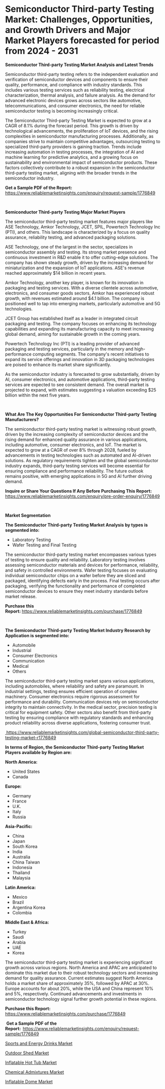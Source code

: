<p><h1>Semiconductor Third-party Testing Market: Challenges, Opportunities, and Growth Drivers and Major Market Players forecasted for period from 2024 - 2031</h1></p><p><strong>Semiconductor Third-party Testing Market Analysis and Latest Trends</strong></p>
<p><p>Semiconductor third-party testing refers to the independent evaluation and verification of semiconductor devices and components to ensure their quality, performance, and compliance with industry standards. This includes various testing services such as reliability testing, electrical characterization, thermal analysis, and failure analysis. As the demand for advanced electronic devices grows across sectors like automotive, telecommunications, and consumer electronics, the need for reliable semiconductor testing is becoming increasingly critical.</p><p>The Semiconductor Third-party Testing Market is expected to grow at a CAGR of 8.1% during the forecast period. This growth is driven by technological advancements, the proliferation of IoT devices, and the rising complexities in semiconductor manufacturing processes. Additionally, as companies strive to maintain competitive advantages, outsourcing testing to specialized third-party providers is gaining traction. Trends include increasing automation in testing processes, the integration of AI and machine learning for predictive analytics, and a growing focus on sustainability and environmental impact of semiconductor products. These factors collectively contribute to a robust expansion in the semiconductor third-party testing market, aligning with the broader trends in the semiconductor industry.</p></p>
<p><strong>Get a Sample PDF of the Report:&nbsp;</strong> <a href="https://www.reliablemarketinsights.com/enquiry/request-sample/1776849?utm_campaign=1506&utm_medium=2&utm_source=Github&utm_content=ia&utm_term=09102024&utm_id=semiconductor-third-party-testing">https://www.reliablemarketinsights.com/enquiry/request-sample/1776849</a></p>
<p>&nbsp;</p>
<p><strong>Semiconductor Third-party Testing Major Market Players</strong></p>
<p><p>The semiconductor third-party testing market features major players like ASE Technology, Amkor Technology, JCET, SPIL, Powertech Technology Inc (PTI), and others. This landscape is characterized by a focus on quality assurance, reliability testing, and advanced packaging solutions.</p><p>ASE Technology, one of the largest in the sector, specializes in semiconductor assembly and testing. Its strong market presence and continuous investment in R&D enable it to offer cutting-edge solutions. The company has shown steady growth, driven by the increasing demand for miniaturization and the expansion of IoT applications. ASE's revenue reached approximately $14 billion in recent years.</p><p>Amkor Technology, another key player, is known for its innovation in packaging and testing services. With a diverse clientele across automotive, electronics, and consumer goods sectors, Amkor has experienced robust growth, with revenues estimated around $4.1 billion. The company is positioned well to tap into emerging markets, particularly automotive and 5G technologies.</p><p>JCET Group has established itself as a leader in integrated circuit packaging and testing. The company focuses on enhancing its technology capabilities and expanding its manufacturing capacity to meet increasing global demand, aiming for sustainable growth in the coming years. </p><p>Powertech Technology Inc (PTI) is a leading provider of advanced packaging and testing services, particularly in the memory and high-performance computing segments. The company's recent initiatives to expand its service offerings and innovation in 3D packaging technologies are poised to enhance its market share significantly.</p><p>As the semiconductor industry is forecasted to grow substantially, driven by AI, consumer electronics, and automotive applications, third-party testing services are expected to see consistent demand. The overall market is projected to expand, with estimates suggesting a valuation exceeding $25 billion within the next five years.</p></p>
<p>&nbsp;</p>
<p><strong>What Are The Key Opportunities For Semiconductor Third-party Testing Manufacturers?</strong></p>
<p><p>The semiconductor third-party testing market is witnessing robust growth, driven by the increasing complexity of semiconductor devices and the rising demand for enhanced quality assurance in various applications, including automotive, consumer electronics, and IoT. The market is expected to grow at a CAGR of over 8% through 2028, fueled by advancements in testing technologies such as automated and AI-driven solutions. As regulatory requirements tighten and the global semiconductor industry expands, third-party testing services will become essential for ensuring compliance and performance reliability. The future outlook remains positive, with emerging applications in 5G and AI further driving demand.</p></p>
<p><strong>Inquire or Share Your Questions If Any Before Purchasing This Report:</strong> <a href="https://www.reliablemarketinsights.com/enquiry/pre-order-enquiry/1776849?utm_campaign=1506&utm_medium=2&utm_source=Github&utm_content=ia&utm_term=09102024&utm_id=semiconductor-third-party-testing">https://www.reliablemarketinsights.com/enquiry/pre-order-enquiry/1776849</a></p>
<p>&nbsp;</p>
<p><strong>Market Segmentation</strong></p>
<p><strong>The Semiconductor Third-party Testing Market Analysis by types is segmented into:</strong></p>
<p><ul><li>Laboratory Testing</li><li>Wafer Testing and Final Testing</li></ul></p>
<p><p>The semiconductor third-party testing market encompasses various types of testing to ensure quality and reliability. Laboratory testing involves assessing semiconductor materials and devices for performance, reliability, and safety in controlled environments. Wafer testing focuses on evaluating individual semiconductor chips on a wafer before they are sliced and packaged, identifying defects early in the process. Final testing occurs after packaging, verifying the functionality and performance of completed semiconductor devices to ensure they meet industry standards before market release.</p></p>
<p><strong>Purchase this Report:&nbsp;</strong><a href="https://www.reliablemarketinsights.com/purchase/1776849?utm_campaign=1506&utm_medium=2&utm_source=Github&utm_content=ia&utm_term=09102024&utm_id=semiconductor-third-party-testing">https://www.reliablemarketinsights.com/purchase/1776849</a></p>
<p>&nbsp;</p>
<p><strong>The Semiconductor Third-party Testing Market Industry Research by Application is segmented into:</strong></p>
<p><ul><li>Automobile</li><li>Industrial</li><li>Consumer Electronics</li><li>Communication</li><li>Medical</li><li>Others</li></ul></p>
<p><p>The semiconductor third-party testing market spans various applications, including automobiles, where reliability and safety are paramount. In industrial settings, testing ensures efficient operation of complex machinery. Consumer electronics require rigorous assessment for performance and durability. Communication devices rely on semiconductor integrity to maintain connectivity. In the medical sector, precision testing is critical for equipment safety. Other sectors also benefit from third-party testing by ensuring compliance with regulatory standards and enhancing product reliability across diverse applications, fostering consumer trust.</p></p>
<p><a href="https://www.reliablemarketinsights.com/global-semiconductor-third-party-testing-market-r1776849?utm_campaign=1506&utm_medium=2&utm_source=Github&utm_content=ia&utm_term=09102024&utm_id=semiconductor-third-party-testing">&nbsp;https://www.reliablemarketinsights.com/global-semiconductor-third-party-testing-market-r1776849</a></p>
<p><strong>In terms of Region, the Semiconductor Third-party Testing Market Players available by Region are:</strong></p>
<p>
    <p> <strong> North America: </strong>
        <ul>
            <li>United States</li>
            <li>Canada</li>
        </ul>
        </p> 
    <p> <strong> Europe: </strong>
        <ul>
            <li>Germany</li>
            <li>France</li>
            <li>U.K.</li>
            <li>Italy</li>
            <li>Russia</li>
        </ul>
        </p> 
    <p> <strong> Asia-Pacific: </strong>
        <ul>
            <li>China</li>
            <li>Japan</li>
            <li>South Korea</li>
            <li>India</li>
            <li>Australia</li>
            <li>China Taiwan</li>
            <li>Indonesia</li>
            <li>Thailand</li>
            <li>Malaysia</li>
        </ul>
        </p> 
    <p> <strong> Latin America: </strong>
        <ul>
            <li>Mexico</li>
            <li>Brazil</li>
            <li>Argentina Korea</li>
            <li>Colombia</li>
        </ul>
        </p> 
    <p> <strong> Middle East & Africa: </strong>
        <ul>
            <li>Turkey</li>
            <li>Saudi</li>
            <li>Arabia</li>
            <li>UAE</li>
            <li>Korea</li>
        </ul>
    </p>
    </p>
<p><p>The semiconductor third-party testing market is experiencing significant growth across various regions. North America and APAC are anticipated to dominate this market due to their robust technology sectors and increasing demand for quality assurance. Current estimates suggest North America holds a market share of approximately 35%, followed by APAC at 30%. Europe accounts for about 20%, while the USA and China represent 10% and 5%, respectively. Continued advancements and investments in semiconductor technology signal further growth potential in these regions.</p></p>
<p><strong>Purchase this Report: </strong><a href="https://www.reliablemarketinsights.com/purchase/1776849?utm_campaign=1506&utm_medium=2&utm_source=Github&utm_content=ia&utm_term=09102024&utm_id=semiconductor-third-party-testing">https://www.reliablemarketinsights.com/purchase/1776849</a></p>
<p>&nbsp;<strong>Get a Sample PDF of the Report:&nbsp;&nbsp;</strong><a href="https://www.reliablemarketinsights.com/enquiry/request-sample/1776849?utm_campaign=1506&utm_medium=2&utm_source=Github&utm_content=ia&utm_term=09102024&utm_id=semiconductor-third-party-testing">https://www.reliablemarketinsights.com/enquiry/request-sample/1776849</a></p>
<p><strong></strong></p>
<p><p><a href="https://issuu.com/reportprime-2/docs/sports-and-energy-drinks-market-siz_839009e433a465?utm_campaign=1506&utm_medium=2&utm_source=Github&utm_content=ia&utm_term=09102024&utm_id=semiconductor-third-party-testing">Sports and Energy Drinks Market</a></p><p><a href="https://www.linkedin.com/pulse/outdoor-shed-market-opportunities-emerging-global-trends-shifts-sx0gc?utm_campaign=1506&utm_medium=2&utm_source=Github&utm_content=ia&utm_term=09102024&utm_id=semiconductor-third-party-testing">Outdoor Shed Market</a></p><p><a href="https://www.linkedin.com/pulse/inflatable-hot-tub-market-research-report-forecast-growth-prospects-cakwc?utm_campaign=1506&utm_medium=2&utm_source=Github&utm_content=ia&utm_term=09102024&utm_id=semiconductor-third-party-testing">Inflatable Hot Tub Market</a></p><p><a href="https://www.linkedin.com/pulse/chemical-admixtures-market-maturity-analysis-regional-disparities-skslf?utm_campaign=1506&utm_medium=2&utm_source=Github&utm_content=ia&utm_term=09102024&utm_id=semiconductor-third-party-testing">Chemical Admixtures Market</a></p><p><a href="https://www.linkedin.com/pulse/surfing-inflatable-dome-wave-riding-market-currents-2031-net-gather-urhnc?utm_campaign=1506&utm_medium=2&utm_source=Github&utm_content=ia&utm_term=09102024&utm_id=semiconductor-third-party-testing">Inflatable Dome Market</a></p></p>